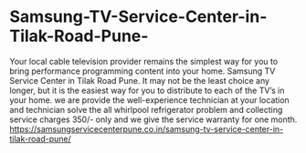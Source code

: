 # Samsung-TV-Service-Center-in-Tilak-Road-Pune-
Your local cable television provider remains the simplest way for you to bring performance programming content into your home. Samsung TV Service Center in Tilak Road Pune. It may not be the least choice any longer, but it is the easiest way for you to distribute to each of the TV’s in your home. we are provide the well-experience technician at your location and technician solve the all whirlpool  refrigerator problem and collecting service charges 350/- only and we give the service warranty for one month. https://samsungservicecenterpune.co.in/samsung-tv-service-center-in-tilak-road-pune/
